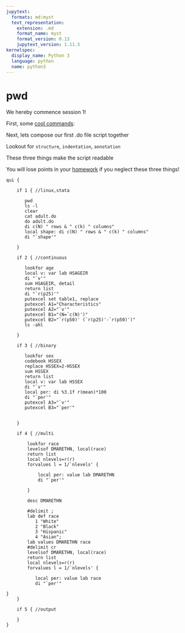 ```yaml
---
jupytext:
  formats: md:myst
  text_representation:
    extension: .md
    format_name: myst
    format_version: 0.13
    jupytext_version: 1.11.5
kernelspec:
  display_name: Python 3
  language: python
  name: python3
---
```


# pwd

We hereby commence session 1!

First, some [cool commands](https://www.stata.com/manuals13/u27.pdf):

Next, lets compose our first .do file script together

Lookout for `structure`, `indentation`, `annotation`

These three things make the script readable 

You will lose points in your [homework](hw1.md) if you neglect these three things!

```stata{toggle}
qui {
    
    if 1 { //linux,stata
    
       pwd
       ls -l
       clear
       cat adult.do
       do adult.do 
       di c(N) " rows & " c(k) " columns"
       local shape: di c(N) " rows & " c(k) " columns"
       di "`shape'"
                
    }
    
    if 2 { //continuous
    
       lookfor age
       local v: var lab HSAGEIR 
       di "`v'"
       sum HSAGEIR, detail
       return list
       di "`r(p25)'"
       putexcel set table1, replace 
       putexcel A1="Characteristics"
       putexcel A2="`v'"
       putexcel B1="(N=`c(N)')"
       putexcel B2="`r(p50)' (`r(p25)'-`r(p50)')"
       ls -ahl
        
    }
    
    if 3 { //binary
    
       lookfor sex
       codebook HSSEX 
       replace HSSEX=2-HSSEX 
       sum HSSEX
       return list 
       local v: var lab HSSEX
       di "`v'"
       local per: di %3.1f r(mean)*100
       di "`per'"
       putexcel A3="`v'"
       putexcel B3="`per'"
        
        
    }

    if 4 { //multi
        
        lookfor race 
        levelsof DMARETHN, local(race)  
        return list 
        local nlevels=r(r)
        forvalues l = 1/`nlevels' {
    
            local per: value lab DMARETHN
            di "`per'"
    
        }

        desc DMARETHN

        #delimit ;
        lab def race 
           1 "White" 
           2 "Black"
           3 "Hispanic"
           4 "Asian";
        lab values DMARETHN race
        #delimit cr
        levelsof DMARETHN, local(race)  
        return list 
        local nlevels=r(r)
        forvalues l = 1/`nlevels' {
    
           local per: value lab race
           di "`per'"
    
}
    }
    
    if 5 { //output
        
    }
}
```
